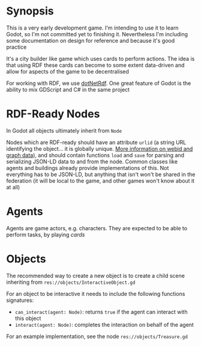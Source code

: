 # Synopsis

This is a very early development game. I'm intending to use it to learn Godot, so I'm not committed yet to finishing it. Nevertheless I'm including some documentation on design for reference and because it's good practice

It's a city builder like game which uses cards to perform actions. The idea is that using RDF these cards can become to some extent data-driven and allow for aspects of the game to be decentralised

For working with RDF, we use [dotNetRdf](https://dotnetrdf.org). One great feature of Godot is the ability to mix GDScript and C# in the same project

# RDF-Ready Nodes

In Godot all objects ultimately inherit from `Node`

Nodes which are RDF-ready should have an attribute `urlid` (a string URL identifying the object... it is globally unique. [More information on webid and graph data](https://inqlab.net/2019-11-19-a-primer-on-the-semantic-web-and-linked-data.html)), and should contain functions `load` and `save` for parsing and serializing JSON-LD data to and from the node. Common classes like agents and buildings already provide implementations of this. Not everything has to be JSON-LD, but anything that isn't won't be shared in the federation (it will be local to the game, and other games won't know about it at all)

# Agents

Agents are game actors, e.g. characters. They are expected to be able to perform tasks, by playing _cards_

# Objects

The recommended way to create a new object is to create a child scene inheriting from `res://objects/InteractiveObject.gd`

For an object to be interactive it needs to include the following functions signatures:
* `can_interact(agent: Node)`: returns `true` if the agent can interact with this object
* `interact(agent: Node)`: completes the interaction on behalf of the agent

For an example implementation, see the node `res://objects/Treasure.gd`
